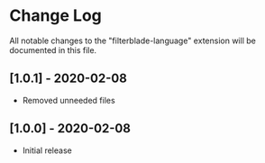 # Change Log
All notable changes to the "filterblade-language" extension will be documented in this file.

## [1.0.1] - 2020-02-08
- Removed unneeded files

## [1.0.0] - 2020-02-08
- Initial release